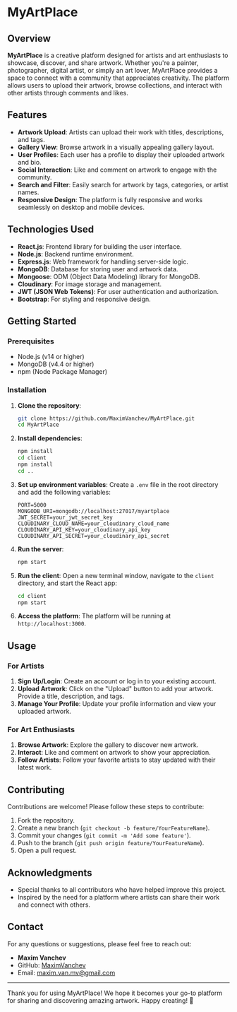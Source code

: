 # MyArtPlace

## Overview

**MyArtPlace** is a creative platform designed for artists and art enthusiasts to showcase, discover, and share artwork. Whether you're a painter, photographer, digital artist, or simply an art lover, MyArtPlace provides a space to connect with a community that appreciates creativity. The platform allows users to upload their artwork, browse collections, and interact with other artists through comments and likes.

## Features

- **Artwork Upload**: Artists can upload their work with titles, descriptions, and tags.
- **Gallery View**: Browse artwork in a visually appealing gallery layout.
- **User Profiles**: Each user has a profile to display their uploaded artwork and bio.
- **Social Interaction**: Like and comment on artwork to engage with the community.
- **Search and Filter**: Easily search for artwork by tags, categories, or artist names.
- **Responsive Design**: The platform is fully responsive and works seamlessly on desktop and mobile devices.

## Technologies Used

- **React.js**: Frontend library for building the user interface.
- **Node.js**: Backend runtime environment.
- **Express.js**: Web framework for handling server-side logic.
- **MongoDB**: Database for storing user and artwork data.
- **Mongoose**: ODM (Object Data Modeling) library for MongoDB.
- **Cloudinary**: For image storage and management.
- **JWT (JSON Web Tokens)**: For user authentication and authorization.
- **Bootstrap**: For styling and responsive design.

## Getting Started

### Prerequisites

- Node.js (v14 or higher)
- MongoDB (v4.4 or higher)
- npm (Node Package Manager)

### Installation

1. **Clone the repository**:
   ```bash
   git clone https://github.com/MaximVanchev/MyArtPlace.git
   cd MyArtPlace
   ```

2. **Install dependencies**:
   ```bash
   npm install
   cd client
   npm install
   cd ..
   ```

3. **Set up environment variables**:
   Create a `.env` file in the root directory and add the following variables:
   ```env
   PORT=5000
   MONGODB_URI=mongodb://localhost:27017/myartplace
   JWT_SECRET=your_jwt_secret_key
   CLOUDINARY_CLOUD_NAME=your_cloudinary_cloud_name
   CLOUDINARY_API_KEY=your_cloudinary_api_key
   CLOUDINARY_API_SECRET=your_cloudinary_api_secret
   ```

4. **Run the server**:
   ```bash
   npm start
   ```

5. **Run the client**:
   Open a new terminal window, navigate to the `client` directory, and start the React app:
   ```bash
   cd client
   npm start
   ```

6. **Access the platform**:
   The platform will be running at `http://localhost:3000`.

## Usage

### For Artists

1. **Sign Up/Login**: Create an account or log in to your existing account.
2. **Upload Artwork**: Click on the "Upload" button to add your artwork. Provide a title, description, and tags.
3. **Manage Your Profile**: Update your profile information and view your uploaded artwork.

### For Art Enthusiasts

1. **Browse Artwork**: Explore the gallery to discover new artwork.
2. **Interact**: Like and comment on artwork to show your appreciation.
3. **Follow Artists**: Follow your favorite artists to stay updated with their latest work.

## Contributing

Contributions are welcome! Please follow these steps to contribute:

1. Fork the repository.
2. Create a new branch (`git checkout -b feature/YourFeatureName`).
3. Commit your changes (`git commit -m 'Add some feature'`).
4. Push to the branch (`git push origin feature/YourFeatureName`).
5. Open a pull request.

## Acknowledgments

- Special thanks to all contributors who have helped improve this project.
- Inspired by the need for a platform where artists can share their work and connect with others.

## Contact

For any questions or suggestions, please feel free to reach out:

- **Maxim Vanchev**
- GitHub: [MaximVanchev](https://github.com/MaximVanchev)
- Email: maxim.van.mv@gmail.com

---

Thank you for using MyArtPlace! We hope it becomes your go-to platform for sharing and discovering amazing artwork. Happy creating! 🎨
